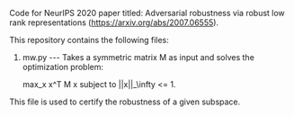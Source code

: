 Code for NeurIPS 2020 paper titled: Adversarial robustness via robust low rank representations (https://arxiv.org/abs/2007.06555). 

This repository contains the following files:

1. mw.py --- Takes a symmetric matrix M as input and solves the optimization problem:

	 max_x x^T M x subject to ||x||_\infty <= 1. 
	 
This file is used to certify the robustness of a given subspace.

